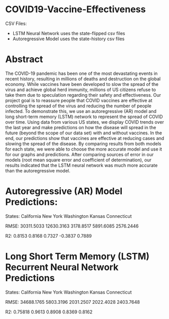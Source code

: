 # COVID19-Vaccine-Effectiveness

CSV Files: 
- LSTM Neural Network uses the state-flipped csv files
- Autoregressive Model uses the state-history csv files

# Abstract
The COVID-19 pandemic has been one of the most devastating events in recent history, resulting in
millions of deaths and destruction on the global economy. While vaccines have been developed to slow the
spread of the virus and achieve global herd immunity, millions of US citizens refuse to take them due to
speculation regarding their safety and effectiveness. Our project goal is to reassure people that COVID vaccines
are effective at controlling the spread of the virus and reducing the number of people infected. To demonstrate
this, we use an autoregressive (AR) model and long short-term memory (LSTM) network to represent the spread
of COVID over time. Using data from various US states, we display COVID trends over the last year and make
predictions on how the disease will spread in the future (beyond the scope of our data set) with and without
vaccines. In the end, our predictions show that vaccines are effective at reducing cases and slowing the spread
of the disease. By comparing results from both models for each state, we were able to choose the more accurate
model and use it for our graphs and predictions. After comparing sources of error in our models (root mean
square error and coefficient of determination), our results indicated that the LSTM neural network was much
more accurate than the autoregressive model.

# Autoregressive (AR) Model Predictions:

States: California New York Washington Kansas Connecticut

RMSE: 30311.5033 12630.3163 3178.8517 5891.6085 2576.2446

R2: 0.8153 0.8168 0.7327 -0.3837 0.7889

# Long Short Term Memory (LSTM) Recurrent Neural Network Predictions

States: California New York Washington Kansas Connecticut

RMSE: 34688.1765 5803.3196 2031.2507 2022.4028 2403.7648

R2: 0.75818 0.9613 0.8908 0.8369 0.8162
